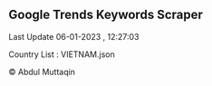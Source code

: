 

## Google Trends Keywords Scraper 
 
Last Update 06-01-2023 , 12:27:03

Country List :
VIETNAM.json



© Abdul Muttaqin 
